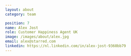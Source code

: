 ```yaml
---
layout: about
category: team

position: 7
name: Alex Jost
role: Customer Happiness Agent UK
image: /images/about/alex.jpg
email: alex@starred.com
linkedin: https://nl.linkedin.com/in/alex-jost-9360bb79
---
```


